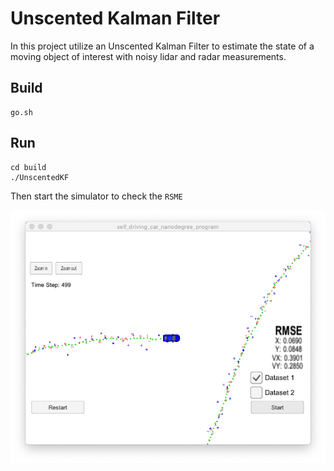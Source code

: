 # Unscented Kalman Filter 

In this project utilize an Unscented Kalman Filter to estimate the state of a moving object of interest with noisy lidar and radar measurements. 

## Build

```
go.sh
```

## Run

```
cd build
./UnscentedKF
```

Then start the simulator to check the `RSME`

[//]: # (Image References)

[image1]: images/result.png "RSME"

![result][image1]



